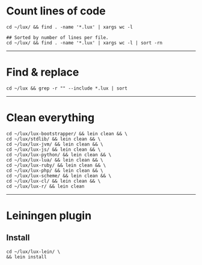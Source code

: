 # Count lines of code

```
cd ~/lux/ && find . -name '*.lux' | xargs wc -l

## Sorted by number of lines per file.
cd ~/lux/ && find . -name '*.lux' | xargs wc -l | sort -rn
```

---

# Find & replace

```
cd ~/lux && grep -r "" --include *.lux | sort
```

---

# Clean everything

```
cd ~/lux/lux-bootstrapper/ && lein clean && \
cd ~/lux/stdlib/ && lein clean && \
cd ~/lux/lux-jvm/ && lein clean && \
cd ~/lux/lux-js/ && lein clean && \
cd ~/lux/lux-python/ && lein clean && \
cd ~/lux/lux-lua/ && lein clean && \
cd ~/lux/lux-ruby/ && lein clean && \
cd ~/lux/lux-php/ && lein clean && \
cd ~/lux/lux-scheme/ && lein clean && \
cd ~/lux/lux-cl/ && lein clean && \
cd ~/lux/lux-r/ && lein clean

```

---

# Leiningen plugin

## Install

```
cd ~/lux/lux-lein/ \
&& lein install
```

